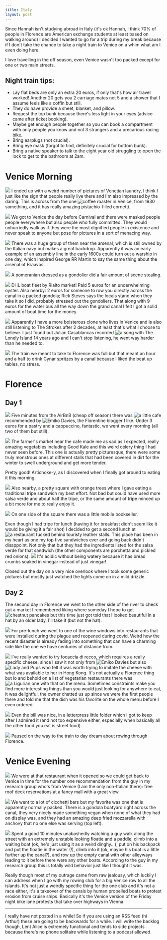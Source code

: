 ```yaml
---
title: Italy
layout: post
---
```

Since Hannah isn't studying abroad in Italy (it's ok Hannah, I think 70% of people in Florence are American exchange students at least based on walking around) I decided I wanted to go for a trip during my break because if I don't take the chance to take a night train to Venice on a whim what am I even doing here.

I love travelling in the off season, even Venice wasn't too packed except for one or two main streets.

## Night train tips:
* Lay flat beds are only an extra 20 euros, if only that's how air travel worked! Another 20 gets you 2 carriage mates not 5 and a shower that I assume feels like a coffin but still.
* They do have provide a sheet, blanket, and pillow.
* Request the top bunk because there's less light in your eyes (advice came after ticket booking).
* Maybe get enough people together so you can book a compartment with only people you know and not 3 strangers and a precarious racing bike.
* Bring earplugs (not crucial).
* Bring eye mask (forgot to find, definitely crucial for bottom bunk).
* Bring a native speaker to talk to the eight year old struggling to open the lock to get to the bathroom at 2am.

# Venice Morning
![]({{site.baseurl}}/assets/images/italy/laundry.jpg)
I ended up with a weird number of pictures of Venetian laundry, I think I just like the sign that people really live there and I'm also impressed by the daring.
This is across from the one ![coffee roaster](https://goo.gl/maps/TT5KM6coDFgUnjmn8) in Venice, from 1930 something, and it has really amazing pistachio-filled cornetti.

![]({{site.baseurl}}/assets/images/italy/purple_lady.jpg)
We got to Venice the day before Carnival and there were masked people people everywhere but also people who fully committed.
They would unhurriedly walk as if they were the most dignified people in existence and never speak to anyone but pose for pictures in a sort of menacing way.

![]({{site.baseurl}}/assets/images/italy/masked_man.jpg)
There was a huge group of them near the arsenal, which is still owned by the Italian navy but makes a great backdrop.
Apparently it was an early example of an assembly line in the early 1600s could turn out a warship in one day, which inspired George RR Martin to say the same thing about the arsenal of Braavos.

![]({{site.baseurl}}/assets/images/italy/dog.jpg)
A pomeranian dressed as a gondolier did a fair amount of scene stealing.

![]({{site.baseurl}}/assets/images/italy/dhl.jpg)
DHL boat fleet by Rialto market! 
Paid 5 euros for an underwhelming oyster.
Also nearby: 2 euros for someone to row you directly across the canal in a packed gondola; Rick Steves says the locals stand when they take it so I did, probably stressed out the gondoliers.
That along with 9 euros for the water bus all the way down the grand canal I felt I got a solid amount of boat time for the money.

![]({{site.baseurl}}/assets/images/italy/strokes.jpg)
Apparently I have a more boisterous clone who lives in Venice and is also still listening to The Strokes after 2 decades, at least that's what I choose to believe.
I just found out Julian Casablancas recorded ![a song](https://www.youtube.com/watch?v=8yvEYKRF5IA) with The Lonely Island 14 years ago and I can't stop listening, he went way harder than he needed to.

![]({{site.baseurl}}/assets/images/italy/cynar.jpg)
The train we meant to take to Florence was full but that meant an hour and a half to drink Cynar spritzes by a canal because I liked the beat up tables, no stress.

# Florence
## Day 1

![]({{site.baseurl}}/assets/images/italy/bakery.jpg)
Five minutes from the AirBnB (cheap off season) there was ![a little cafe](https://goo.gl/maps/gnKPUjmMQTanxkNn7) recommended by ![Emiko Davies](https://www.emikodavies.com/), the Florentine blogger I like.
Under 3 euros for a pastry and a cappuccino, fantastic, we went every morning (all two of them but still).

![]({{site.baseurl}}/assets/images/italy/market.jpg)
The farmer's market near the cafe made me as sad as I expected, really amazing vegetables including Good Kale and this weird celery thing I had never seen before.
This one is actually pretty picturesque, there were some truly monstrous ones at different stalls that had been covered in dirt for the winter to swell underground and get more tender.

Pretty good! Artichoke-y, as I discovered when I finally got around to eating it this morning.

![]({{site.baseurl}}/assets/images/italy/oranges.jpg)
Also nearby, a pretty square with orange trees where I gave eating a traditional tripe sandwich my best effort.
Not bad but could have used more salsa verde and about  half the tripe, or the same amount of tripe minced up a bit more for me to really enjoy it.

![]({{site.baseurl}}/assets/images/italy/books.jpg)
On one side of the square there was a little mobile bookseller.

Even though I had tripe for lunch (having it for breakfast didn't seem like it would be giving it a fair shot) I decided to get a second lunch at ![a restaurant](https://goo.gl/maps/5BY6Ej68ni3rfGtX8) tucked behind touristy leather stalls.
This place has been in my heart as one my top five sandwiches ever and going back didn't disappoint. 
Not only that but they had the ingredients listed for the salsa verde for that sandwich (the other components are porchetta and pickled red onions).
![]({{site.baseurl}}/assets/images/italy/sauces.jpg)
It's acidic without being watery because it has bread crumbs soaked in vinegar instead of just vinegar!

Closed out the day on a very nice overlook where I took some generic pictures but mostly just watched the lights come on in a mild drizzle.

## Day 2

The second day in Florence we went to the other side of the river to check out a market I remembered liking where someday I hope to get ![chestnut pancakes](https://www.emikodavies.com/preserving-the-taste-of-autumn/) but this time just got told that I looked beautiful in a hat by an older lady, I'll take it (but not the hat).

![]({{site.baseurl}}/assets/images/italy/wine_window.jpg)
For pre-lunch we went to one of the wine windows into restaurants that were installed during the plague and reopened during covid.
Weird how the recent disaster is already fading into something that can have a charming side like the one we have centuries of distance from.

![]({{site.baseurl}}/assets/images/italy/foccacia.jpg)
I've really wanted to try focaccia di recco, which requires a really specific cheese, since I saw it not only from ![Emiko Davies](https://food52.com/recipes/34089-focaccia-di-recco) but also ![Lady and Pups](https://ladyandpups.com/2017/07/14/chi-spaccas-focaccia-di-recco-or-the-closest-youll-get-to-it-at-home/) who felt it was worth trying to imitate the cheese with what was available to her in Hong Kong.
It's not actually a Florence thing but lo and behold on a list of vegetarian restaurants there was ![a Ligurian one](https://goo.gl/maps/Gnarzrnr1LMFkNuq7) with that on the menu.
Sometimes constraints make you find more interesting things than you would just looking for anywhere to eat, it was delightful, the owner chatted us up since we were the first people there and told me that the dish was his favorite on the whole menu before I even ordered.

![]({{site.baseurl}}/assets/images/italy/menu.jpg)
Even the bill was nice, in a letterpress little folder which I got to keep after I admired it (and not too expensive either, especially when basically all the other food you eat is street food).

![]({{site.baseurl}}/assets/images/italy/rower.jpg)
Paused on the way to the train to day dream about rowing through Florence.

# Venice Evening
![]({{site.baseurl}}/assets/images/italy/rialto.jpg)
We were at that restaurant when it opened so we could get back to Venice in time for the number one recommendation from the guy in my research group who's from Venice (I am the only non-Italian there): free roof deck reservations at a fancy mall with a great view.

![]({{site.baseurl}}/assets/images/italy/cicchetti.jpg)
We went to a lot of cicchetti bars but my favorite was one that is apparently normally packed.
There is a gondola boatyard right across the canal, they very nicely made something vegan when none of what they had on display was, and they had an amazing deep fried mozzarella with anchovy that no one else was serving (top left).

![]({{site.baseurl}}/assets/images/italy/floatie_guy.jpg)
Spent a good 10 minutes unabashedly watching a guy walk along the street with an extremely unstable looking floatie and a paddle, climb into a waiting boat (ok, he's just using it as a weird dinghy...), put on his backpack and put the floatie in the water (!), climb into it (ok, maybe his boat is a little further up the canal?), and row up the empty canal with other alleyways leading to it before there were any other boats.
According to the guy in my research group this is totally wild behavior just like I thought it was.

Really though most of my outrage came from raw jealousy, which luckily I can address when I go with my rowing club for a big Venice row to all the islands.
It's not just a weirdly specific thing for the one club and it's not a race either, it's a takeover of the canals by human propelled boats to protest erosion from cruise ships.
Basically it's the Venice version of the Friday night bike lane protests that take over highways in Vienna.

---

I really have not posted in a while! So if you are using an RSS feed (hi Arthur) these are going to be backwards for a while.
I will write the backlog though, Lent Alice is extremely functional and tends to side projects because there's no phone solitaire while listening to a podcast allowed.
